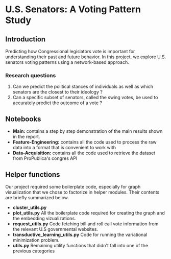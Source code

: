 # U.S. Senators: A Voting Pattern Study

## Introduction 
Predicting how Congressional legislators vote is important for understanding their past and future behavior. In this project, we explore U.S. senators voting patterns using a network-based approach. 

### Research questions
1. Can we predict the political stances of individuals as well as which senators are the closest to their ideology ?
2. Can a specific subset of senators, called the swing votes, be used to accurately predict the outcome of a vote ? 

## Notebooks
* **Main:** contains a step by step demonstration of the main results shown in the report.
* **Feature-Engineering:**  contains all the code used to process the raw data into a format that is convenient to work with
* **Data-Acquisition:** contains all the code used to retrieve the dataset from ProPublica's congres API

## Helper functions
Our project required some boilerplate code, especially for graph visualization that we chose to factorize in helper modules. Their contents are briefly summarized below.

* **cluster_utils.py** 
* **plot_utils.py** All the boilerplate code required for creating the graph and the embedding vizualizations.
* **request_utils.py** Code fetching bill and roll call vote information from the relevant U.S governmental websites.
* **transductive_learning_utils.py** Code for running the variational minimization problem.
* **utils.py** Remaining utility functions that didn't fall into one of the previous categories
